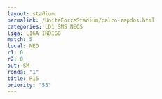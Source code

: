 ```yaml
---
layout: stadium
permalink: /UniteForzeStadium/palco-zapdos.html
categories: LD1 SMS NEOS
liga: LIGA INDIGO
match: 5
local: NEO
r1: 0
r2: 0
out: SM
ronda: "1"
title: R15
priority: "55"
---
```

